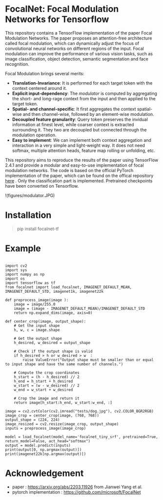# FocalNet: Focal Modulation Networks for Tensorflow 

This repository contains a TensorFlow implementation of the paper Focal Modulation Networks. The paper proposes an attention-free architecture called focal modulation, which can dynamically adjust the focus of convolutional neural networks on different regions of the input. Focal modulation can improve the performance of various vision tasks, such as image classification, object detection, semantic segmentation and face recognition.

Focal Modulation  brings several merits:

* **Translation-Invariance**: It is performed for each target token with the context centered around it.
* **Explicit input-dependency**: The *modulator* is computed by aggregating the short- and long-rage context from the input and then applied to the target token.
* **Spatial- and channel-specific**: It first aggregates the context spatial-wise and then channel-wise, followed by an element-wise modulation.
* **Decoupled feature granularity**: Query token preserves the invidual information at finest level, while coarser context is extracted surrounding it. They two are decoupled but connected through the modulation operation.
* **Easy to implement**: We can implement both context aggregation and interaction in a very simple and light-weight way. It does not need softmax, multiple attention heads, feature map rolling or unfolding, etc.


This repository aims to reproduce the results of the paper using TensorFlow 2.4.1 and provide a modular and easy-to-use implementation of focal modulation networks. The code is based on the official PyTorch implementation of the paper, which can be found on the offical repository [here](https://github.com/microsoft/FocalNet) . Only the classification part is implemented. Pretrained checkpoints have been converted on Tensorflow.

!(figures/modulator.JPG)

# Installation

> pip install focalnet-tf

# Example 

```

import cv2
import sys
import numpy as np
import os 
import tensorflow as tf
from focalnet import load_focalnet, IMAGENET_DEFAULT_MEAN, IMAGENET_DEFAULT_STD, imagenet1k, imagenet22k

def preprocess_image(image ):
    image = image/255.0
    image = (image - IMAGENET_DEFAULT_MEAN)/IMAGENET_DEFAULT_STD
    return np.expand_dims(image, axis=0)

def center_crop(image, output_shape):
    # Get the input shape
    h, w, c = image.shape

    # Get the output shape
    h_desired, w_desired = output_shape

    # Check if the output shape is valid
    if h_desired > h or w_desired > w  :
        raise ValueError("Output shape must be smaller than or equal to input shape and have the same number of channels.")

    # Compute the crop coordinates
    h_start = (h - h_desired) // 2
    h_end = h_start + h_desired
    w_start = (w - w_desired) // 2
    w_end = w_start + w_desired

    # Crop the image and return it
    return image[h_start:h_end, w_start:w_end, :]

image = cv2.cvtColor(cv2.imread("tests/dog.jpg"), cv2.COLOR_BGR2RGB)
image_crop = center_crop(image, (768, 768))
output_shape = (224, 224)
image_resized = cv2.resize(image_crop, output_shape)
inputs = preprocess_image(image_crop)

model = load_focalnet(model_name='focalnet_tiny_srf', pretrained=True, return_model=False, act_head="softmax")
output = model.predict(inputs)
print(output[0, np.argmax(output)])
print(imagenet22k[np.argmax(output)])

```

# Acknowledgement

- paper : https://arxiv.org/abs/2203.11926 from Jianwei Yang et al.
- pytorch implementation : https://github.com/microsoft/FocalNet

